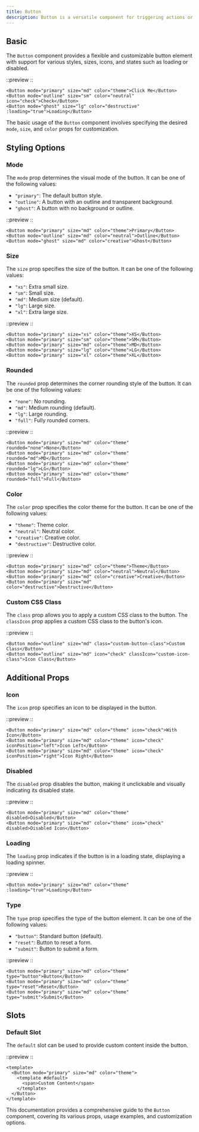 ```yaml
---
title: Button
description: Button is a versatile component for triggering actions or events.
---
```


## Basic

The `Button` component provides a flexible and customizable button element with support for various styles, sizes, icons, and states such as loading or disabled.

::preview
<DemoButtonBasic/>
::

```vue
<Button mode="primary" size="md" color="theme">Click Me</Button>
<Button mode="outline" size="sm" color="neutral" icon="check">Check</Button>
<Button mode="ghost" size="lg" color="destructive" :loading="true">Loading</Button>
```

The basic usage of the `Button` component involves specifying the desired `mode`, `size`, and `color` props for customization.

## Styling Options

### Mode

The `mode` prop determines the visual mode of the button. It can be one of the following values:
- `"primary"`: The default button style.
- `"outline"`: A button with an outline and transparent background.
- `"ghost"`: A button with no background or outline.

::preview
<DemoButtonMode/>
::

```vue
<Button mode="primary" size="md" color="theme">Primary</Button>
<Button mode="outline" size="md" color="neutral">Outline</Button>
<Button mode="ghost" size="md" color="creative">Ghost</Button>
```

### Size

The `size` prop specifies the size of the button. It can be one of the following values:
- `"xs"`: Extra small size.
- `"sm"`: Small size.
- `"md"`: Medium size (default).
- `"lg"`: Large size.
- `"xl"`: Extra large size.

::preview
<DemoButtonSize/>
::

```vue
<Button mode="primary" size="xs" color="theme">XS</Button>
<Button mode="primary" size="sm" color="theme">SM</Button>
<Button mode="primary" size="md" color="theme">MD</Button>
<Button mode="primary" size="lg" color="theme">LG</Button>
<Button mode="primary" size="xl" color="theme">XL</Button>
```

### Rounded

The `rounded` prop determines the corner rounding style of the button. It can be one of the following values:
- `"none"`: No rounding.
- `"md"`: Medium rounding (default).
- `"lg"`: Large rounding.
- `"full"`: Fully rounded corners.

::preview
<DemoButtonRounded/>
::

```vue
<Button mode="primary" size="md" color="theme" rounded="none">None</Button>
<Button mode="primary" size="md" color="theme" rounded="md">MD</Button>
<Button mode="primary" size="md" color="theme" rounded="lg">LG</Button>
<Button mode="primary" size="md" color="theme" rounded="full">Full</Button>
```

### Color

The `color` prop specifies the color theme for the button. It can be one of the following values:
- `"theme"`: Theme color.
- `"neutral"`: Neutral color.
- `"creative"`: Creative color.
- `"destructive"`: Destructive color.

::preview
<DemoButtonColor/>
::

```vue
<Button mode="primary" size="md" color="theme">Theme</Button>
<Button mode="primary" size="md" color="neutral">Neutral</Button>
<Button mode="primary" size="md" color="creative">Creative</Button>
<Button mode="primary" size="md" color="destructive">Destructive</Button>
```

### Custom CSS Class

The `class` prop allows you to apply a custom CSS class to the button. The `classIcon` prop applies a custom CSS class to the button's icon.

::preview
<DemoButtonCustomClass/>
::

```vue
<Button mode="outline" size="md" class="custom-button-class">Custom Class</Button>
<Button mode="outline" size="md" icon="check" classIcon="custom-icon-class">Icon Class</Button>
```

## Additional Props

### Icon

The `icon` prop specifies an icon to be displayed in the button.

::preview
<DemoButtonIcon/>
::

```vue
<Button mode="primary" size="md" color="theme" icon="check">With Icon</Button>
<Button mode="primary" size="md" color="theme" icon="check" iconPosition="left">Icon Left</Button>
<Button mode="primary" size="md" color="theme" icon="check" iconPosition="right">Icon Right</Button>
```

### Disabled

The `disabled` prop disables the button, making it unclickable and visually indicating its disabled state.

::preview
<DemoButtonDisabled/>
::

```vue
<Button mode="primary" size="md" color="theme" disabled>Disabled</Button>
<Button mode="primary" size="md" color="theme" icon="check" disabled>Disabled Icon</Button>
```

### Loading

The `loading` prop indicates if the button is in a loading state, displaying a loading spinner.

::preview
<DemoButtonLoading/>
::

```vue
<Button mode="primary" size="md" color="theme" :loading="true">Loading</Button>
```

### Type

The `type` prop specifies the type of the button element. It can be one of the following values:
- `"button"`: Standard button (default).
- `"reset"`: Button to reset a form.
- `"submit"`: Button to submit a form.

::preview
<DemoButtonType/>
::

```vue
<Button mode="primary" size="md" color="theme" type="button">Button</Button>
<Button mode="primary" size="md" color="theme" type="reset">Reset</Button>
<Button mode="primary" size="md" color="theme" type="submit">Submit</Button>
```

## Slots

### Default Slot

The `default` slot can be used to provide custom content inside the button.

::preview
<DemoButtonSlot/>
::

```vue
<template>
  <Button mode="primary" size="md" color="theme">
    <template #default>
      <span>Custom Content</span>
    </template>
  </Button>
</template>
```

This documentation provides a comprehensive guide to the `Button` component, covering its various props, usage examples, and customization options.
